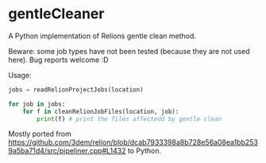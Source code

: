 # gentleCleaner
A Python implementation of Relions gentle clean method.

Beware: some job types have not been tested (because they are not used here). Bug reports welcome :D

Usage:


```python
jobs = readRelionProjectJobs(location)

for job in jobs:
	for f in cleanRelionJobFiles(location, job):
		print(f) # print the files affectedd by gentle clean
```
Mostly ported from https://github.com/3dem/relion/blob/dcab7933398a8b728e56a08ea1bb2539a5ba71d4/src/pipeliner.cpp#L1432 to Python.

